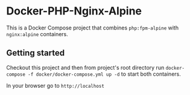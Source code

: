 # Docker-PHP-Nginx-Alpine

This is a Docker Compose project that combines `php:fpm-alpine` with `nginx:alpine` containers.



## Getting started

Checkout this project and then from project's root directory run `docker-compose -f docker/docker-compose.yml up -d` to start both containers.

In your browser go to `http://localhost`

